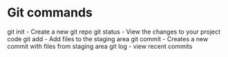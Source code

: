 # Git commands

git init - Create a new git repo
git status - View the changes to your project code
git add - Add files to the staging area
git commit - Creates a new commit with files from staging area
git log - view recent commits 
